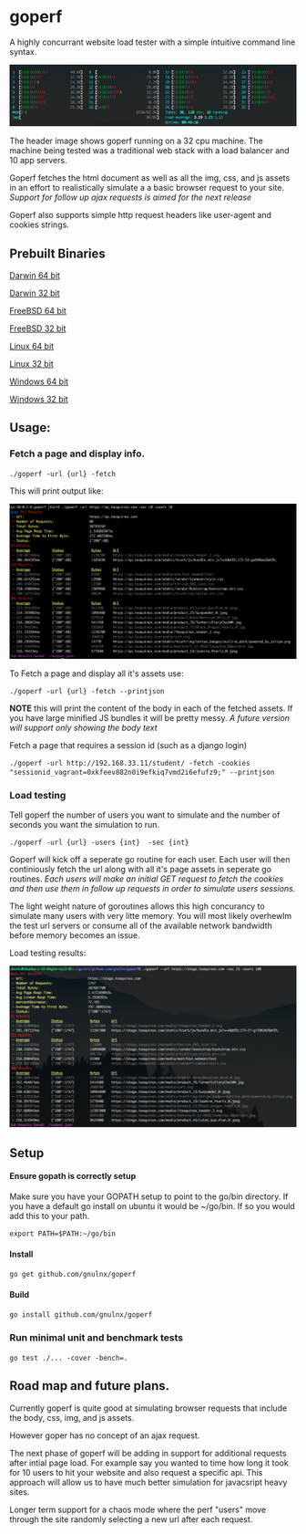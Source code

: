 # goperf
A highly concurrant website load tester with a simple intuitive command line syntax.

![Alt text](readme_imgs/GoPerf.png?raw=true "GoPerf")

The header image shows goperf running on a 32 cpu machine.  The machine being tested was a traditional web stack with a load balancer and 10 app servers.

Goperf fetches the html document as well as all the img, css, and js assets in an effort to realistically simulate a a basic browser request to your site.  *Support for follow up ajax requests is aimed for the next release*

Goperf also supports simple http request headers like user-agent and cookies strings.

## Prebuilt Binaries
[Darwin 64 bit](https://github.com/gnulnx/goperf/raw/master/binaries/darwin/amd64/goperf)

[Darwin 32 bit](https://github.com/gnulnx/goperf/raw/master/binaries/darwin/386/goperf)

[FreeBSD 64 bit](https://github.com/gnulnx/goperf/raw/master/binaries/freebsd/amd64/goperf)

[FreeBSD 32 bit](https://github.com/gnulnx/goperf/raw/master/binaries/freebsd/386/goperf)

[Linux 64 bit](https://github.com/gnulnx/goperf/raw/master/binaries/linux/amd64/goperf)

[Linux 32 bit](https://github.com/gnulnx/goperf/raw/master/binaries/linux/386/goperf)

[Windows 64 bit](https://github.com/gnulnx/goperf/raw/master/binaries/windows/amd64/goperf.exe)

[Windows 32 bit](https://github.com/gnulnx/goperf/raw/master/binaries/windows/386/goperf.exe)

## Usage:

### Fetch a page and display info.  
```
./goperf -url {url} -fetch
```
This will print output like:

![Alt text](readme_imgs/Fetch.png?raw=true "Fetch")

To Fetch a page and display all it's assets use:
```
./goperf -url {url} -fetch --printjson
```
**NOTE** this will print the content of the body in each of the fetched assets. If you have large minified JS bundles it will be pretty messy.  *A future version will support only showing the body text*


Fetch a page that requires a session id (such as a django login)
```
./goperf -url http://192.168.33.11/student/ -fetch -cookies "sessionid_vagrant=0xkfeev882n0i9efkiq7vmd2i6efufz9;" --printjson
```

### Load testing

Tell goperf the number of users you want to simulate and the number of seconds you want the simulation to run.

```
./goperf -url {url} -users {int}  -sec {int}
```

Goperf will kick off a seperate go routine for each user.  Each user will then continiously fetch the url along with all it's page assets in seperate go routines.  *Each users will make an initial GET request to fetch the cookies and then use them in follow up requests in order to simulate users sessions.*  

The light weight nature of goroutines allows this high concurancy to simulate many users with very litte memory.  You will most likely overhewlm the test url servers or consume all of the available network bandwidth before memory becomes an issue.  

Load testing results: 

![Alt text](readme_imgs/GoPerfOutput.png?raw=true "Output")

## Setup
#### Ensure gopath is correctly setup

Make sure you have your GOPATH setup to point to the go/bin directory.
If you have a default go install on ubuntu it would be ~/go/bin.
If so you would add this to your path.
```
export PATH=$PATH:~/go/bin
```
#### Install

```
go get github.com/gnulnx/goperf
```

#### Build
```
go install github.com/gnulnx/goperf
```


### Run minimal unit and benchmark tests
```
go test ./... -cover -bench=.
```


## Road map and future plans.

Currently goperf is quite good at simulating browser requests that include the body, css, img, and js assets.  

However goper has no concept of an ajax request.  

The next phase of goperf will be adding in support for additional requests after intial page load.  For example say you wanted to time how long it took for 10 users to hit your website and also request a specific api.  This approach will allow us to have much better simulation for javacsript heavy sites.  

Longer term support for a chaos mode where the perf "users" move through the site randomly selecting a new url after each request. 
